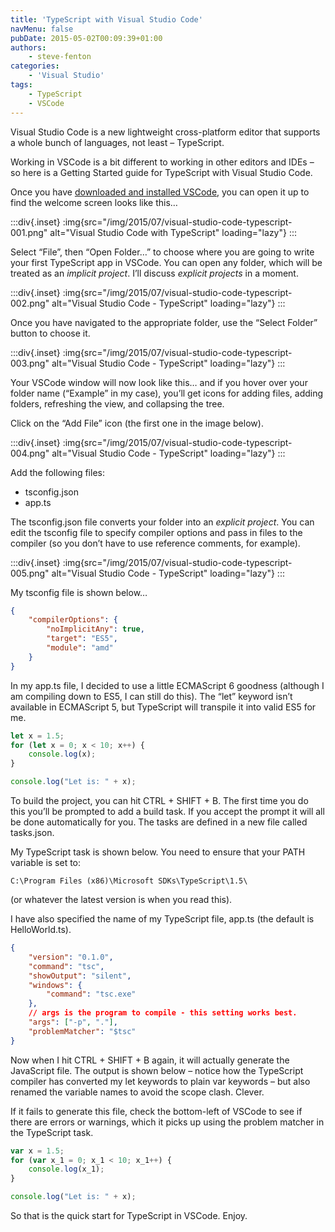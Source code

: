 ```yaml
---
title: 'TypeScript with Visual Studio Code'
navMenu: false
pubDate: 2015-05-02T00:09:39+01:00
authors:
    - steve-fenton
categories:
    - 'Visual Studio'
tags:
    - TypeScript
    - VSCode
---
```


Visual Studio Code is a new lightweight cross-platform editor that supports a whole bunch of languages, not least – TypeScript.

Working in VSCode is a bit different to working in other editors and IDEs – so here is a Getting Started guide for TypeScript with Visual Studio Code.

Once you have [downloaded and installed VSCode](http://code.visualstudio.com/), you can open it up to find the welcome screen looks like this…

:::div{.inset}
:img{src="/img/2015/07/visual-studio-code-typescript-001.png" alt="Visual Studio Code with TypeScript" loading="lazy"}
:::

Select “File”, then “Open Folder…” to choose where you are going to write your first TypeScript app in VSCode. You can open any folder, which will be treated as an *implicit project*. I’ll discuss *explicit projects* in a moment.

:::div{.inset}
:img{src="/img/2015/07/visual-studio-code-typescript-002.png" alt="Visual Studio Code - TypeScript" loading="lazy"}
:::

Once you have navigated to the appropriate folder, use the “Select Folder” button to choose it.

:::div{.inset}
:img{src="/img/2015/07/visual-studio-code-typescript-003.png" alt="Visual Studio Code - TypeScript" loading="lazy"}
:::

Your VSCode window will now look like this… and if you hover over your folder name (“Example” in my case), you’ll get icons for adding files, adding folders, refreshing the view, and collapsing the tree.

Click on the “Add File” icon (the first one in the image below).

:::div{.inset}
:img{src="/img/2015/07/visual-studio-code-typescript-004.png" alt="Visual Studio Code - TypeScript" loading="lazy"}
:::

Add the following files:

- tsconfig.json
- app.ts

The tsconfig.json file converts your folder into an *explicit project*. You can edit the tsconfig file to specify compiler options and pass in files to the compiler (so you don’t have to use reference comments, for example).

:::div{.inset}
:img{src="/img/2015/07/visual-studio-code-typescript-005.png" alt="Visual Studio Code - TypeScript" loading="lazy"}
:::

My tsconfig file is shown below…

```json
{
    "compilerOptions": {
        "noImplicitAny": true,
        "target": "ES5",
        "module": "amd"
    }
}
```

In my app.ts file, I decided to use a little ECMAScript 6 goodness (although I am compiling down to ES5, I can still do this). The “let” keyword isn’t available in ECMAScript 5, but TypeScript will transpile it into valid ES5 for me.

```javascript
let x = 1.5;
for (let x = 0; x < 10; x++) {
    console.log(x);
}

console.log("Let is: " + x);
```

To build the project, you can hit CTRL + SHIFT + B. The first time you do this you’ll be prompted to add a build task. If you accept the prompt it will all be done automatically for you. The tasks are defined in a new file called tasks.json.

My TypeScript task is shown below. You need to ensure that your PATH variable is set to:

```
C:\Program Files (x86)\Microsoft SDKs\TypeScript\1.5\
```

(or whatever the latest version is when you read this).

I have also specified the name of my TypeScript file, app.ts (the default is HelloWorld.ts).

```json
{
    "version": "0.1.0",
    "command": "tsc",
    "showOutput": "silent",
    "windows": {
        "command": "tsc.exe"
    },
    // args is the program to compile - this setting works best.
    "args": ["-p", "."],
    "problemMatcher": "$tsc"
}
```

Now when I hit CTRL + SHIFT + B again, it will actually generate the JavaScript file. The output is shown below – notice how the TypeScript compiler has converted my let keywords to plain var keywords – but also renamed the variable names to avoid the scope clash. Clever.

If it fails to generate this file, check the bottom-left of VSCode to see if there are errors or warnings, which it picks up using the problem matcher in the TypeScript task.

```javascript
var x = 1.5;
for (var x_1 = 0; x_1 < 10; x_1++) {
    console.log(x_1);
}

console.log("Let is: " + x);
```

So that is the quick start for TypeScript in VSCode. Enjoy.